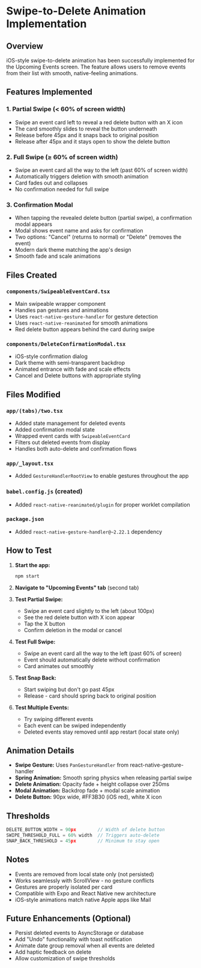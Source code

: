 # Swipe-to-Delete Animation Implementation

## Overview
iOS-style swipe-to-delete animation has been successfully implemented for the Upcoming Events screen. The feature allows users to remove events from their list with smooth, native-feeling animations.

## Features Implemented

### 1. **Partial Swipe (< 60% of screen width)**
- Swipe an event card left to reveal a red delete button with an X icon
- The card smoothly slides to reveal the button underneath
- Release before 45px and it snaps back to original position
- Release after 45px and it stays open to show the delete button

### 2. **Full Swipe (≥ 60% of screen width)**
- Swipe an event card all the way to the left (past 60% of screen width)
- Automatically triggers deletion with smooth animation
- Card fades out and collapses
- No confirmation needed for full swipe

### 3. **Confirmation Modal**
- When tapping the revealed delete button (partial swipe), a confirmation modal appears
- Modal shows event name and asks for confirmation
- Two options: "Cancel" (returns to normal) or "Delete" (removes the event)
- Modern dark theme matching the app's design
- Smooth fade and scale animations

## Files Created

### `components/SwipeableEventCard.tsx`
- Main swipeable wrapper component
- Handles pan gestures and animations
- Uses `react-native-gesture-handler` for gesture detection
- Uses `react-native-reanimated` for smooth animations
- Red delete button appears behind the card during swipe

### `components/DeleteConfirmationModal.tsx`
- iOS-style confirmation dialog
- Dark theme with semi-transparent backdrop
- Animated entrance with fade and scale effects
- Cancel and Delete buttons with appropriate styling

## Files Modified

### `app/(tabs)/two.tsx`
- Added state management for deleted events
- Added confirmation modal state
- Wrapped event cards with `SwipeableEventCard`
- Filters out deleted events from display
- Handles both auto-delete and confirmation flows

### `app/_layout.tsx`
- Added `GestureHandlerRootView` to enable gestures throughout the app

### `babel.config.js` (created)
- Added `react-native-reanimated/plugin` for proper worklet compilation

### `package.json`
- Added `react-native-gesture-handler@~2.22.1` dependency

## How to Test

1. **Start the app:**
   ```bash
   npm start
   ```

2. **Navigate to "Upcoming Events" tab** (second tab)

3. **Test Partial Swipe:**
   - Swipe an event card slightly to the left (about 100px)
   - See the red delete button with X icon appear
   - Tap the X button
   - Confirm deletion in the modal or cancel

4. **Test Full Swipe:**
   - Swipe an event card all the way to the left (past 60% of screen)
   - Event should automatically delete without confirmation
   - Card animates out smoothly

5. **Test Snap Back:**
   - Start swiping but don't go past 45px
   - Release - card should spring back to original position

6. **Test Multiple Events:**
   - Try swiping different events
   - Each event can be swiped independently
   - Deleted events stay removed until app restart (local state only)

## Animation Details

- **Swipe Gesture:** Uses `PanGestureHandler` from react-native-gesture-handler
- **Spring Animation:** Smooth spring physics when releasing partial swipe
- **Delete Animation:** Opacity fade + height collapse over 250ms
- **Modal Animation:** Backdrop fade + modal scale animation
- **Delete Button:** 90px wide, #FF3B30 (iOS red), white X icon

## Thresholds
```javascript
DELETE_BUTTON_WIDTH = 90px        // Width of delete button
SWIPE_THRESHOLD_FULL = 60% width  // Triggers auto-delete
SNAP_BACK_THRESHOLD = 45px        // Minimum to stay open
```

## Notes
- Events are removed from local state only (not persisted)
- Works seamlessly with ScrollView - no gesture conflicts
- Gestures are properly isolated per card
- Compatible with Expo and React Native new architecture
- iOS-style animations match native Apple apps like Mail

## Future Enhancements (Optional)
- Persist deleted events to AsyncStorage or database
- Add "Undo" functionality with toast notification
- Animate date group removal when all events are deleted
- Add haptic feedback on delete
- Allow customization of swipe thresholds

